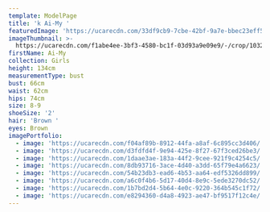 ```yaml
---
template: ModelPage
title: 'k Ai-My '
featuredImage: 'https://ucarecdn.com/33df9cb9-7cbe-42bf-9a7e-bbec23eff569/'
imageThumbnail: >-
  https://ucarecdn.com/f1abe4ee-3bf3-4580-bc1f-03d93a9e09e9/-/crop/1032x1422/704,0/-/preview/
firstName: Ai-My
collection: Girls
height: 134cm
measurementType: bust
bust: 66cm
waist: 62cm
hips: 74cm
size: 8-9
shoeSize: '2'
hair: 'Brown '
eyes: Brown
imagePortfolio:
  - image: 'https://ucarecdn.com/f04af89b-8912-44fa-a8af-6c895cc3d406/'
  - image: 'https://ucarecdn.com/d3fdfd4f-9e94-425e-8f27-67f3ced26be3/'
  - image: 'https://ucarecdn.com/1daae3ae-183a-44f2-9cee-921f9c4254c5/'
  - image: 'https://ucarecdn.com/8db93716-3ace-4d40-a3dd-65f79e4a6623/'
  - image: 'https://ucarecdn.com/54b23db3-ead6-4b53-aa64-edf5326dd899/'
  - image: 'https://ucarecdn.com/a6c0f4b6-5d17-40d4-8e9c-5ede3270dc52/'
  - image: 'https://ucarecdn.com/1b7bd2d4-5b64-4e0c-9220-364b545c1f72/'
  - image: 'https://ucarecdn.com/e8294360-d4a8-4923-ae47-bf9517f12c4e/'
---
```


